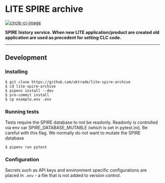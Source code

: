 # LITE SPIRE archive

[![circle-ci-image]][circle-ci]

**SPIRE history service. When new LITE application/product are created old application are used as precedent for setting CLC code.**

---

## Development

### Installing
    $ git clone https://github.com/uktrade/lite-spire-archive
    $ cd lite-spire-archive
    $ pipenv install --dev
    $ pre-commit install
    $ cp example.env .env

### Running tests

Tests require the SPIRE database to not be readonly. Readonly is controlled via env var SPIRE_DATABASE_MUTABLE (which is set in pytest.ini). Be careful with this flag. We normally do not want to mutate the SPIRE database

    $ pipenv run pytest

### Configuration

Secrets such as API keys and environment specific configurations are placed in `.env` - a file that is not added to version control.

[circle-ci-image]: https://circleci.com/gh/uktrade/lite-spire-archive/tree/develop.svg?style=svg
[circle-ci]: https://circleci.com/gh/uktrade/lite-spire-archive/tree/develop

